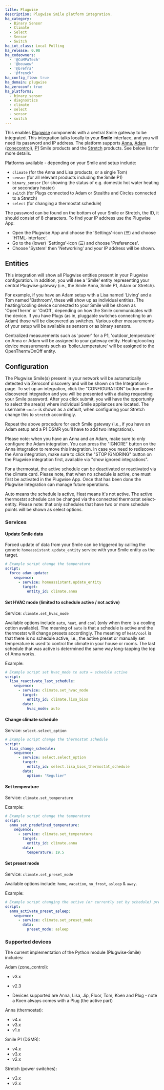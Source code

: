 ```yaml
---
title: Plugwise
description: Plugwise Smile platform integration.
ha_category:
  - Binary Sensor
  - Climate
  - Select
  - Sensor
  - Switch
ha_iot_class: Local Polling
ha_release: 0.98
ha_codeowners:
  - '@CoMPaTech'
  - '@bouwew'
  - '@brefra'
  - '@frenck'
ha_config_flow: true
ha_domain: plugwise
ha_zeroconf: true
ha_platforms:
  - binary_sensor
  - diagnostics
  - climate
  - select
  - sensor
  - switch
---
```


This enables [Plugwise](https://www.plugwise.com) components with a central Smile gateway to be integrated. This integration talks locally to your **Smile** interface, and you will need its password and IP address.
The platform supports [Anna](https://www.plugwise.com/en_US/products/anna), [Adam (zonecontrol)](https://www.plugwise.com/en_US/zonecontrol), [P1](https://www.plugwise.com/en_US/products/smile-p1) Smile products and the [Stretch](https://www.plugwise.com/nl_NL/het-systeem) products. See below list for more details.

Platforms available - depending on your Smile and setup include:

 - `climate` (for the Anna and Lisa products, or a single Tom)
 - `sensor` (for all relevant products including the Smile P1)
 - `binary_sensor` (for showing the status of e.g. domestic hot water heating or secondary heater)
 - `switch` (for Plugs connected to Adam or Stealths and Circles connected to a Stretch)
 - `select` (for changing a thermostat schedule)

The password can be found on the bottom of your Smile or Stretch, the ID, it should consist of 8 characters. To find your IP address use the Plugwise App: 

 - Open the Plugwise App and choose the 'Settings'-icon (&#9776;) and choose 'HTML-interface'. 
 - Go to the (lower) 'Settings'-icon (&#9776;) and choose 'Preferences'. 
 - Choose 'System' then 'Networking' and your IP address will be shown.

## Entities

This integration will show all Plugwise entities present in your Plugwise configuration. In addition, you will see a 'Smile' entity representing your central Plugwise gateway (i.e., the Smile Anna, Smile P1, Adam or Stretch).

For example, if you have an Adam setup with a Lisa named 'Living' and a Tom named 'Bathroom', these will show up as individual entities. The heating/cooling device connected to your Smile will be shown as 'OpenTherm' or 'OnOff', depending on how the Smile communicates with the device. If you have Plugs (as in, pluggable switches connecting to an Adam) those will be discovered as switches. Various other measurements of your setup will be available as sensors or as binary sensors.

Centralized measurements such as 'power' for a P1, 'outdoor_temperature' on Anna or Adam will be assigned to your gateway entity. Heating/cooling device measurements such as 'boiler_temperature' will be assigned to the OpenTherm/OnOff entity.

## Configuration

The Plugwise Smile(s) present in your network will be automatically detected via Zeroconf discovery and will be shown on the Integrations-page. To set up an integration, click the "CONFIGURATION" button on the discovered integration and you will be presented with a dialog requesting your Smile password. After you click submit, you will have the opportunity to select the area(s) where individual Smile appliances are located. The username `smile` is shown as a default, when configuring your Stretch change this to `stretch` accordingly.

Repeat the above procedure for each Smile gateway (i.e., if you have an Adam setup and a P1 DSMR you'll have to add two integrations).

Please note: when you have an Anna and an Adam, make sure to only configure the Adam integration. You can press the "IGNORE" button on the Anna integration to remove this integration. In case you need to rediscover the Anna integration, make sure to click the "STOP IGNORING" button on the Plugwise integration first, available via "show ignored integrations".

For a thermostat, the active schedule can be deactivated or reactivated via the climate card. Please note, that when no schedule is active, one must first be activated in the Plugwise App. Once that has been done the Plugwise Integration can manage future operations.

Auto means the schedule is active, Heat means it's not active. The active thermostat schedule can be changed via the connected thermostat select-entity. Please note: that only schedules that have two or more schedule points will be shown as select options.

### Services

#### Update Smile data

Forced update of data from your Smile can be triggered by calling the generic `homeassistant.update_entity` service with your Smile entity as the target.

```yaml
# Example script change the temperature
script:
  force_adam_update:
    sequence:
      - service: homeassistant.update_entity
        target:
          entity_id: climate.anna
```

#### Set HVAC mode (limited to schedule active / not active)

Service: `climate.set_hvac_mode`

Available options include `auto`, `heat`, and `cool` (only when there is a cooling option available). The meaning of `auto` is that a schedule is active and the thermostat will change presets accordingly. The meaning of `heat/cool` is that there is no schedule active, i.e., the active preset or manually set temperature is used to control the climate in your house or rooms.
The last schedule that was active is determined the same way long-tapping the top of Anna works.

Example:

```yaml
# Example script set hvac_mode to auto = schedule active
script:
  lisa_reactivate_last_schedule:
    sequence:
      - service: climate.set_hvac_mode
        target:
          entity_id: climate.lisa_bios
        data:
          hvac_mode: auto
```

#### Change climate schedule

Service: `select.select_option`

```yaml
# Example script change the thermostat schedule
script:
  lisa_change_schedule:
    sequence:
      - service: select.select_option
        target:
          entity_id: select.lisa_bios_thermostat_schedule
        data:
          option: "Regulier"
```

#### Set temperature

Service: `climate.set_temperature`

Example:

```yaml
# Example script change the temperature
script:
  anna_set_predefined_temperature:
    sequence:
      - service: climate.set_temperature
        target:
          entity_id: climate.anna
        data:
          temperature: 19.5
```

#### Set preset mode

Service: `climate.set_preset_mode`

Available options include: `home`, `vacation`, `no_frost`, `asleep` & `away`.

Example:

```yaml
# Example script changing the active (or currently set by schedule) preset
script:
  anna_activate_preset_asleep:
    sequence:
      - service: climate.set_preset_mode
        data:
          preset_mode: asleep
```

### Supported devices

The current implementation of the Python module (Plugwise-Smile) includes:

Adam (zone_control):

 - v3.x
 - v2.3

 - Devices supported are Anna, Lisa, Jip, Floor, Tom, Koen and Plug - note a Koen always comes with a Plug (the active part) 

Anna (thermostat):

 - v4.x
 - v3.x
 - v1.x

Smile P1 (DSMR):

 - v4.x
 - v3.x
 - v2.x

Stretch (power switches):

 - v3.x
 - v2.x
